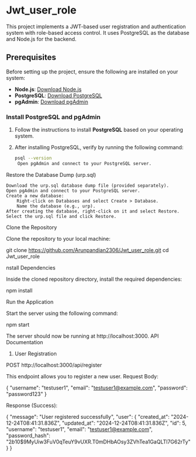 # Jwt_user_role

This project implements a JWT-based user registration and authentication system with role-based access control. It uses PostgreSQL as the database and Node.js for the backend.

## Prerequisites

Before setting up the project, ensure the following are installed on your system:

- **Node.js**: [Download Node.js](https://nodejs.org/en/download/)
- **PostgreSQL**: [Download PostgreSQL](https://www.postgresql.org/download/)
- **pgAdmin**: [Download pgAdmin](https://www.pgadmin.org/download/)

### Install PostgreSQL and pgAdmin

1. Follow the instructions to install **PostgreSQL** based on your operating system.
2. After installing PostgreSQL, verify by running the following command:

   ```bash
   psql --version
    Open pgAdmin and connect to your PostgreSQL server.

Restore the Database Dump (urp.sql)

    Download the urp.sql database dump file (provided separately).
    Open pgAdmin and connect to your PostgreSQL server.
    Create a new database:
        Right-click on Databases and select Create > Database.
        Name the database (e.g., urp).
    After creating the database, right-click on it and select Restore.
    Select the urp.sql file and click Restore.


Clone the Repository

Clone the repository to your local machine:

git clone https://github.com/Arunpandian2306/Jwt_user_role.git
cd Jwt_user_role


nstall Dependencies

Inside the cloned repository directory, install the required dependencies:

npm install

Run the Application

Start the server using the following command:

npm start

The server should now be running at http://localhost:3000.
API Documentation
1. User Registration

POST http://localhost:3000/api/register

This endpoint allows you to register a new user.
Request Body:

{
  "username": "testuser1",
  "email": "testuser1@example.com",
  "password": "password123"
}

Response (Success):

{
  "message": "User registered successfully",
  "user": {
    "created_at": "2024-12-24T08:41:31.836Z",
    "updated_at": "2024-12-24T08:41:31.836Z",
    "id": 5,
    "username": "testuser1",
    "email": "testuser1@example.com",
    "password_hash": "$2b$10$9MyUiw3FuV0qTeuY9vUXR.T0mDHbAOsy3ZVhTea1GaQLTl7G62rTy"
  }
}
